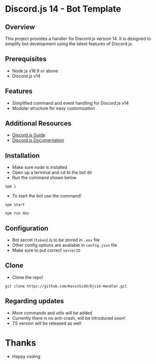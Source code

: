 # Discord.js 14 - Bot Template

## Overview
This project provides a handler for Discord.js version 14. It is designed to simplify bot development using the latest features of Discord.js.

## Prerequisites
- Node.js v16.9 or above
- Discord.js v14

## Features
- Simplified command and event handling for Discord.js v14
- Modular structure for easy customization

## Additional Resources
- [Discord.js Guide](https://discordjs.guide/#before-you-begin)
- [Discord.js Documentation](https://discord.js.org/docs/packages/discord.js/main)

## Installation
- Make sure node is installed
- Open up a terminal and cd to the bot dir
- Run the command shown below
```bash
npm i
```

- To start the bot use the command!
```
npm start
```
```
npm run dev
```

## Configuration
- Bot secret (`token`) is to be stored in `.env` file
- Other config options are available in `config.json` file
- Make sure to put correct `serverID`

## Clone
- Clone the repo!
```
git clone https://github.com/KevinSidd/Djs14-Handler.git
```

## Regarding updates
- More commands and utils will be added
- Currently there is no anti-crash, will be introduced soon!
- TS version will be released as well

# Thanks
- Happy coding
